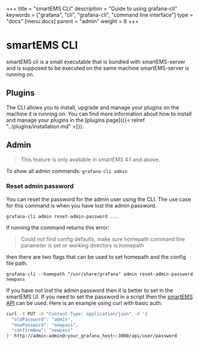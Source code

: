 +++
title = "smartEMS CLI"
description = "Guide to using grafana-cli"
keywords = ["grafana", "cli", "grafana-cli", "command line interface"]
type = "docs"
[menu.docs]
parent = "admin"
weight = 8
+++

# smartEMS CLI

smartEMS cli is a small executable that is bundled with smartEMS-server and is supposed to be executed on the same machine smartEMS-server is running on.

## Plugins

The CLI allows you to install, upgrade and manage your plugins on the machine it is running on.
You can find more information about how to install and manage your plugins in the
[plugins page]({{< relref "../plugins/installation.md" >}}).

## Admin

> This feature is only available in smartEMS 4.1 and above.

To show all admin commands:
`grafana-cli admin`

### Reset admin password

You can reset the password for the admin user using the CLI. The use case for this command is when you have lost the admin password.

`grafana-cli admin reset-admin-password ...`

If running the command returns this error:

> Could not find config defaults, make sure homepath command line parameter is set or working directory is homepath

then there are two flags that can be used to set homepath and the config file path.

`grafana-cli --homepath "/usr/share/grafana" admin reset-admin-password newpass`

If you have not lost the admin password then it is better to set in the smartEMS UI. If you need to set the password in a script then the [smartEMS API](http://docs.grafana.org/http_api/user/#change-password) can be used. Here is an example using curl with basic auth:

```bash
curl -X PUT -H "Content-Type: application/json" -d '{
  "oldPassword": "admin",
  "newPassword": "newpass",
  "confirmNew": "newpass"
}' http://admin:admin@<your_grafana_host>:3000/api/user/password
```
